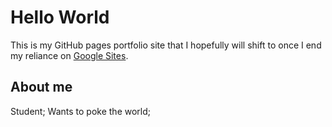 # Hello World

This is my GitHub pages portfolio site that I hopefully will shift to once I end my reliance on [Google Sites](http://sites.google.com/view/anni-mukh).

## About me

Student; Wants to poke the world;


